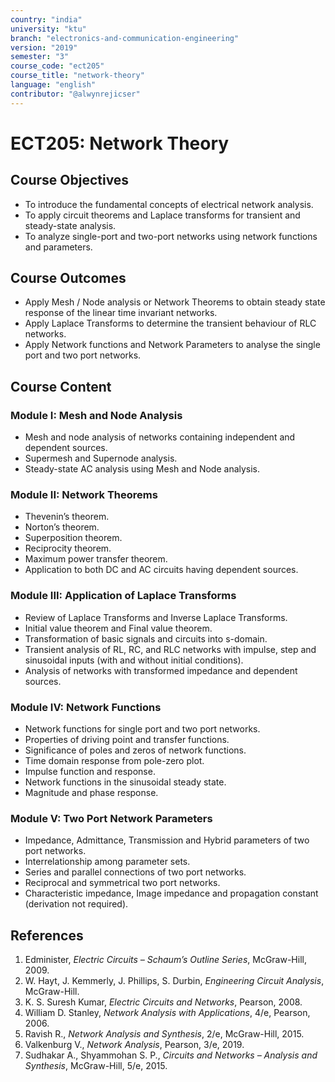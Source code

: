 ```yaml
---
country: "india"
university: "ktu"
branch: "electronics-and-communication-engineering"
version: "2019"
semester: "3"
course_code: "ect205"
course_title: "network-theory"
language: "english"
contributor: "@alwynrejicser"
---
```


# ECT205: Network Theory

## Course Objectives

- To introduce the fundamental concepts of electrical network analysis.
- To apply circuit theorems and Laplace transforms for transient and steady-state analysis.
- To analyze single-port and two-port networks using network functions and parameters.

## Course Outcomes

- Apply Mesh / Node analysis or Network Theorems to obtain steady state response of the linear time invariant networks.  
- Apply Laplace Transforms to determine the transient behaviour of RLC networks.  
- Apply Network functions and Network Parameters to analyse the single port and two port networks.

## Course Content

### Module I: Mesh and Node Analysis

- Mesh and node analysis of networks containing independent and dependent sources.
- Supermesh and Supernode analysis.
- Steady-state AC analysis using Mesh and Node analysis.

### Module II: Network Theorems

- Thevenin’s theorem.
- Norton’s theorem.
- Superposition theorem.
- Reciprocity theorem.
- Maximum power transfer theorem.
- Application to both DC and AC circuits having dependent sources.

### Module III: Application of Laplace Transforms

- Review of Laplace Transforms and Inverse Laplace Transforms.
- Initial value theorem and Final value theorem.
- Transformation of basic signals and circuits into s-domain.
- Transient analysis of RL, RC, and RLC networks with impulse, step and sinusoidal inputs (with and without initial conditions).
- Analysis of networks with transformed impedance and dependent sources.

### Module IV: Network Functions

- Network functions for single port and two port networks.
- Properties of driving point and transfer functions.
- Significance of poles and zeros of network functions.
- Time domain response from pole-zero plot.
- Impulse function and response.
- Network functions in the sinusoidal steady state.
- Magnitude and phase response.

### Module V: Two Port Network Parameters

- Impedance, Admittance, Transmission and Hybrid parameters of two port networks.
- Interrelationship among parameter sets.
- Series and parallel connections of two port networks.
- Reciprocal and symmetrical two port networks.
- Characteristic impedance, Image impedance and propagation constant (derivation not required).

## References

1. Edminister, *Electric Circuits – Schaum’s Outline Series*, McGraw-Hill, 2009.  
2. W. Hayt, J. Kemmerly, J. Phillips, S. Durbin, *Engineering Circuit Analysis*, McGraw-Hill.  
3. K. S. Suresh Kumar, *Electric Circuits and Networks*, Pearson, 2008.  
4. William D. Stanley, *Network Analysis with Applications*, 4/e, Pearson, 2006.  
5. Ravish R., *Network Analysis and Synthesis*, 2/e, McGraw-Hill, 2015.  
6. Valkenburg V., *Network Analysis*, Pearson, 3/e, 2019.  
7. Sudhakar A., Shyammohan S. P., *Circuits and Networks – Analysis and Synthesis*, McGraw-Hill, 5/e, 2015.
